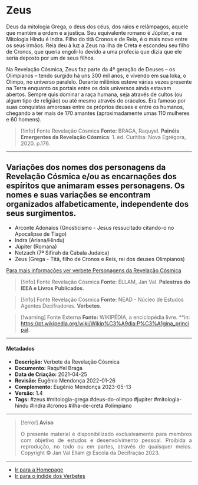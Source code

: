 # Zeus

Deus da mitologia Grega, o deus dos céus, dos raios e relâmpagos, aquele que mantém a ordem e a justiça. Seu equivalente romano é Júpiter, e na Mitologia Hindu é Indra. Filho do titã Cronos e de Reia, é o mais novo entre os seus irmãos. Reia deu à luz a Zeus na ilha de Creta e escondeu seu filho de Cronos, que queria engoli-lo devido a uma profecia que dizia que ele seria deposto por um de seus filhos. 

Na Revelação Cósmica, Zeus faz parte da 4ª geração de Deuses – os Olimpianos – tendo surgido há uns 300 mil anos, e vivendo em sua loka, o Olimpo, no universo paralelo. Durante milênios esteve várias vezes presente na Terra enquanto os portais entre os dois universos ainda estavam abertos. Sempre quis dominar a raça humana, seja através de cultos (ou algum tipo de religião) ou até mesmo através de oráculos. Era famoso por suas conquistas amorosas entre os próprios deuses e entre os humanos, chegando a ter mais de 170 amantes (aproximadamente umas 110 mulheres e 60 homens).

> [!info] Fonte Revelação Cósmica
> **Fonte:** BRAGA, Raquyel. **Painéis Emergentes da Revelação Cósmica**: 1. ed. Curitiba: Nova Egrégora, 2020. p.176. 

---
## Variações dos nomes dos personagens da Revelação Cósmica e/ou as encarnações dos espíritos que animaram esses personagens. Os nomes e suas variações se encontram organizados alfabeticamente, independente dos seus surgimentos.

- Arconte Adonaios (Gnosticismo - Jesus ressucitado citando-o no Apocalipse de Tiago) 
- Indra (Ariana/Hindu)
- Júpiter (Romana)
- Netzach (7ª Sifirah da Cabala Judaica)
- Zeus (Grega - Titã, filho de Cronos e Reis, rei dos deuses Olimpianos)
 
[Para mais informações ver verbete Personagens da Revelação Cósmica](Personagens%20da%20Revelação%20Cósmica.md) 
  
> [!info] Fonte Revelação Cósmica
> **Fonte:** ELLAM, Jan Val. **Palestras do IEEA e Livros Publicados**. 

> [!info] Fonte Revelação Cósmica
> **Fonte:** NEAD - Núcleo de Estudos Agentes Decifradores. **Verbetes**. 

> [!warning] Fonte Externa
> **Fonte:** WIKIPÉDIA, a enciclopédia livre. **in: https://pt.wikipedia.org/wiki/Wikip%C3%A9dia:P%C3%A1gina_principal. 

---
#### Metadados

- **Descrição:** Verbete da Revelação Cósmica
- **Documento:** RaquYel Braga
- **Data de Criação:** 2021-04-25
- **Revisão:** Eugênio Mendonça 2022-01-26
- **Complemento:** Eugênio Mendonça 2023-05-13
- **Versão:** 1.4
- **Tags:** #zeus #mitologia-grega #deus-do-olimpo #jupiter #mitologia-hindu #indra #cronos #ilha-de-creta #olimpiano 

---
> [!error] **Aviso**
> <p align="justify">O presente material é disponibilizado exclusivamente para membros com objetivo de estudos e desenvolvimento pessoal. Proibida a reprodução, no todo ou em partes, através de quaisquer meios. Copyright © Jan Val Ellam @ Escola da Decifração 2023. </p>

---
- [Ir para a Homepage](Homepage.canvas)
- [Ir para o índide dos Verbetes](ÍNDIDE%20GERAL%20DOS%20VERBETES.canvas)
